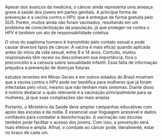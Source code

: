 Apesar dos avanços da medicina, o câncer ainda representa uma ameaça grave à saúde dos jovens em partes genitais. A principal forma de prevenção é a vacina contra o HPV, que é entregue de forma gratuita pelo SUS. Porém, muitos ainda não foram vacinados, resultando em um problema de conscientização da população, já que proteger-se contra o HPV é também um ato de responsabilidade coletiva.

O vírus do papiloma humano é transmitido pelo contato sexual e pode causar diversos tipos de câncer. A vacina é mais eficaz quando aplicada antes do início da vida sexual, entre 9 e 14 anos. Contudo, muitos responsáveis têm receio ou desconhecem sua importância, fora o preconceito e a censura sobre sexualidade infantil. Essa falta de informação prejudica a prevenção de doenças futuras.

estudos recentes em Minas Gerais e em outros estados do Brasil mostram que a vacina contra o HPV pode ser benéfica para mulheres que já foram infectadas pelo vírus, mesmo que não tenham mais sintomas. Diante disso é notório destacar o quão relevante é a vacinação principalmente para as mulheres, já que suas compliações são mais amplas 

Portanto, o Ministério da Saúde deve ampliar campanhas educativas com apoio das escolas e da mídia. É essencial usar linguagem acessível e dados confiáveis para combater a desinformação. A vacinação nas escolas também pode facilitar o acesso dos jovens. Com isso, a prevenção será mais efetiva e ampla. Afinal, o combate ao câncer pode, literalmente, estar no braço de cada um.
